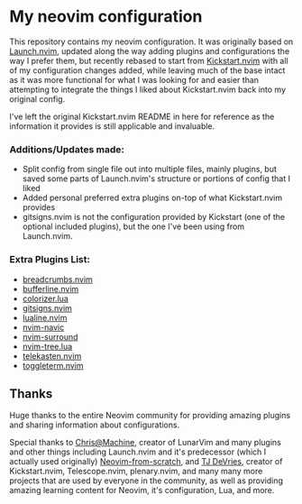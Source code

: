# My neovim configuration

This repository contains my neovim configuration. It was originally based on
[Launch.nvim](https://github.com/LunarVim/Launch.nvim), updated along the way
adding plugins and configurations the way I prefer them, but recently rebased
to start from [Kickstart.nvim](https://github.com/nvim-lua/kickstart.nvim)
with all of my configuration changes added, while leaving much of the base
intact as it was more functional for what I was looking for and easier than
attempting to integrate the things I liked about Kickstart.nvim back into my
original config.

I've left the original Kickstart.nvim README in here for reference as the 
information it provides is still applicable and invaluable.

### Additions/Updates made:
- Split config from single file out into multiple files, mainly plugins, but
saved some parts of Launch.nvim's structure or portions of config that I liked
- Added personal preferred extra plugins on-top of what Kickstart.nvim provides
- gitsigns.nvim is not the configuration provided by Kickstart (one of the
optional included plugins), but the one I've been using from Launch.nvim.

### Extra Plugins List:
- [breadcrumbs.nvim](https://github.com/LunarVim/breadcrumbs.nvim)
- [bufferline.nvim](https://github.com/akinsho/bufferline.nvim)
- [colorizer.lua](https://github.com/NvChad/nvim-colorizer.lua)
- [gitsigns.nvim](https://github.com/lewis6991/gitsigns.nvim)
- [lualine.nvim](https://github.com/nvim-lualine/lualine.nvim)
- [nvim-navic](https://github.com/SmiteshP/nvim-navic)
- [nvim-surround](https://github.com/kylechui/nvim-surround)
- [nvim-tree.lua](https://github.com/nvim-tree/nvim-tree.lua)
- [telekasten.nvim](https://github.com/renerocksai/telekasten.nvim)
- [toggleterm.nvim](https://github.com/akinsho/toggleterm.nvim)

## Thanks
Huge thanks to the entire Neovim community for providing amazing plugins and
sharing information about configurations.

Special thanks to [Chris@Machine](https://chrisatmachine.com/), creator of
LunarVim and many plugins and other things including Launch.nvim and it's
predecessor (which I actually used originally) [Neovim-from-scratch](https://github.com/LunarVim/Neovim-from-scratch),
and [TJ DeVries](https://github.com/tjdevries), creator of Kickstart.nvim,
Telescope.nvim, plenary.nvim, and many many more projects that are used by 
everyone in the community, as well as providing amazing learning content
for Neovim, it's configuration, Lua, and more.
